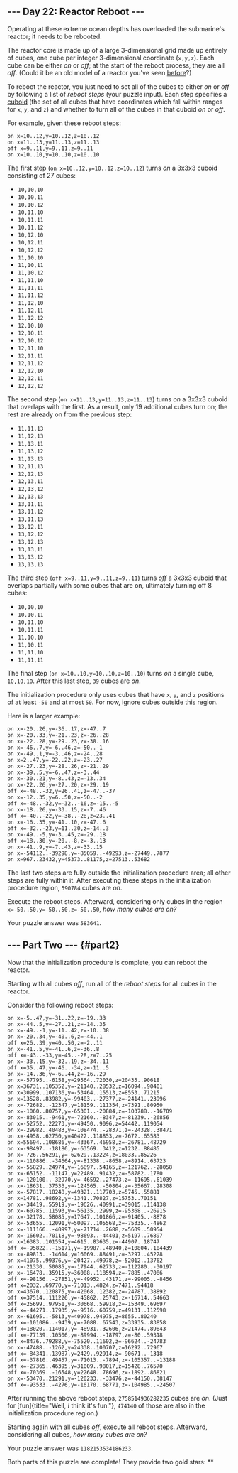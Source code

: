 ## \-\-- Day 22: Reactor Reboot \-\--

Operating at these extreme ocean depths has overloaded the submarine\'s
reactor; it needs to be rebooted.

The reactor core is made up of a large 3-dimensional grid made up
entirely of cubes, one cube per integer 3-dimensional coordinate
(`x,y,z`). Each cube can be either *on* or *off*; at the start of the
reboot process, they are all *off*. (Could it be an old model of a
reactor you\'ve seen [before](/2020/day/17)?)

To reboot the reactor, you just need to set all of the cubes to either
*on* or *off* by following a list of *reboot steps* (your puzzle input).
Each step specifies a [cuboid](https://en.wikipedia.org/wiki/Cuboid)
(the set of all cubes that have coordinates which fall within ranges for
`x`, `y`, and `z`) and whether to turn all of the cubes in that cuboid
*on* or *off*.

For example, given these reboot steps:

    on x=10..12,y=10..12,z=10..12
    on x=11..13,y=11..13,z=11..13
    off x=9..11,y=9..11,z=9..11
    on x=10..10,y=10..10,z=10..10

The first step (`on x=10..12,y=10..12,z=10..12`) turns *on* a 3x3x3
cuboid consisting of 27 cubes:

-   `10,10,10`
-   `10,10,11`
-   `10,10,12`
-   `10,11,10`
-   `10,11,11`
-   `10,11,12`
-   `10,12,10`
-   `10,12,11`
-   `10,12,12`
-   `11,10,10`
-   `11,10,11`
-   `11,10,12`
-   `11,11,10`
-   `11,11,11`
-   `11,11,12`
-   `11,12,10`
-   `11,12,11`
-   `11,12,12`
-   `12,10,10`
-   `12,10,11`
-   `12,10,12`
-   `12,11,10`
-   `12,11,11`
-   `12,11,12`
-   `12,12,10`
-   `12,12,11`
-   `12,12,12`

The second step (`on x=11..13,y=11..13,z=11..13`) turns *on* a 3x3x3
cuboid that overlaps with the first. As a result, only 19 additional
cubes turn on; the rest are already on from the previous step:

-   `11,11,13`
-   `11,12,13`
-   `11,13,11`
-   `11,13,12`
-   `11,13,13`
-   `12,11,13`
-   `12,12,13`
-   `12,13,11`
-   `12,13,12`
-   `12,13,13`
-   `13,11,11`
-   `13,11,12`
-   `13,11,13`
-   `13,12,11`
-   `13,12,12`
-   `13,12,13`
-   `13,13,11`
-   `13,13,12`
-   `13,13,13`

The third step (`off x=9..11,y=9..11,z=9..11`) turns *off* a 3x3x3
cuboid that overlaps partially with some cubes that are on, ultimately
turning off 8 cubes:

-   `10,10,10`
-   `10,10,11`
-   `10,11,10`
-   `10,11,11`
-   `11,10,10`
-   `11,10,11`
-   `11,11,10`
-   `11,11,11`

The final step (`on x=10..10,y=10..10,z=10..10`) turns *on* a single
cube, `10,10,10`. After this last step, `39` cubes are *on*.

The initialization procedure only uses cubes that have `x`, `y`, and `z`
positions of at least `-50` and at most `50`. For now, ignore cubes
outside this region.

Here is a larger example:

    on x=-20..26,y=-36..17,z=-47..7
    on x=-20..33,y=-21..23,z=-26..28
    on x=-22..28,y=-29..23,z=-38..16
    on x=-46..7,y=-6..46,z=-50..-1
    on x=-49..1,y=-3..46,z=-24..28
    on x=2..47,y=-22..22,z=-23..27
    on x=-27..23,y=-28..26,z=-21..29
    on x=-39..5,y=-6..47,z=-3..44
    on x=-30..21,y=-8..43,z=-13..34
    on x=-22..26,y=-27..20,z=-29..19
    off x=-48..-32,y=26..41,z=-47..-37
    on x=-12..35,y=6..50,z=-50..-2
    off x=-48..-32,y=-32..-16,z=-15..-5
    on x=-18..26,y=-33..15,z=-7..46
    off x=-40..-22,y=-38..-28,z=23..41
    on x=-16..35,y=-41..10,z=-47..6
    off x=-32..-23,y=11..30,z=-14..3
    on x=-49..-5,y=-3..45,z=-29..18
    off x=18..30,y=-20..-8,z=-3..13
    on x=-41..9,y=-7..43,z=-33..15
    on x=-54112..-39298,y=-85059..-49293,z=-27449..7877
    on x=967..23432,y=45373..81175,z=27513..53682

The last two steps are fully outside the initialization procedure area;
all other steps are fully within it. After executing these steps in the
initialization procedure region, `590784` cubes are *on*.

Execute the reboot steps. Afterward, considering only cubes in the
region `x=-50..50,y=-50..50,z=-50..50`, *how many cubes are on?*

Your puzzle answer was `583641`.

## \-\-- Part Two \-\-- {#part2}

Now that the initialization procedure is complete, you can reboot the
reactor.

Starting with all cubes *off*, run all of the *reboot steps* for all
cubes in the reactor.

Consider the following reboot steps:

    on x=-5..47,y=-31..22,z=-19..33
    on x=-44..5,y=-27..21,z=-14..35
    on x=-49..-1,y=-11..42,z=-10..38
    on x=-20..34,y=-40..6,z=-44..1
    off x=26..39,y=40..50,z=-2..11
    on x=-41..5,y=-41..6,z=-36..8
    off x=-43..-33,y=-45..-28,z=7..25
    on x=-33..15,y=-32..19,z=-34..11
    off x=35..47,y=-46..-34,z=-11..5
    on x=-14..36,y=-6..44,z=-16..29
    on x=-57795..-6158,y=29564..72030,z=20435..90618
    on x=36731..105352,y=-21140..28532,z=16094..90401
    on x=30999..107136,y=-53464..15513,z=8553..71215
    on x=13528..83982,y=-99403..-27377,z=-24141..23996
    on x=-72682..-12347,y=18159..111354,z=7391..80950
    on x=-1060..80757,y=-65301..-20884,z=-103788..-16709
    on x=-83015..-9461,y=-72160..-8347,z=-81239..-26856
    on x=-52752..22273,y=-49450..9096,z=54442..119054
    on x=-29982..40483,y=-108474..-28371,z=-24328..38471
    on x=-4958..62750,y=40422..118853,z=-7672..65583
    on x=55694..108686,y=-43367..46958,z=-26781..48729
    on x=-98497..-18186,y=-63569..3412,z=1232..88485
    on x=-726..56291,y=-62629..13224,z=18033..85226
    on x=-110886..-34664,y=-81338..-8658,z=8914..63723
    on x=-55829..24974,y=-16897..54165,z=-121762..-28058
    on x=-65152..-11147,y=22489..91432,z=-58782..1780
    on x=-120100..-32970,y=-46592..27473,z=-11695..61039
    on x=-18631..37533,y=-124565..-50804,z=-35667..28308
    on x=-57817..18248,y=49321..117703,z=5745..55881
    on x=14781..98692,y=-1341..70827,z=15753..70151
    on x=-34419..55919,y=-19626..40991,z=39015..114138
    on x=-60785..11593,y=-56135..2999,z=-95368..-26915
    on x=-32178..58085,y=17647..101866,z=-91405..-8878
    on x=-53655..12091,y=50097..105568,z=-75335..-4862
    on x=-111166..-40997,y=-71714..2688,z=5609..50954
    on x=-16602..70118,y=-98693..-44401,z=5197..76897
    on x=16383..101554,y=4615..83635,z=-44907..18747
    off x=-95822..-15171,y=-19987..48940,z=10804..104439
    on x=-89813..-14614,y=16069..88491,z=-3297..45228
    on x=41075..99376,y=-20427..49978,z=-52012..13762
    on x=-21330..50085,y=-17944..62733,z=-112280..-30197
    on x=-16478..35915,y=36008..118594,z=-7885..47086
    off x=-98156..-27851,y=-49952..43171,z=-99005..-8456
    off x=2032..69770,y=-71013..4824,z=7471..94418
    on x=43670..120875,y=-42068..12382,z=-24787..38892
    off x=37514..111226,y=-45862..25743,z=-16714..54663
    off x=25699..97951,y=-30668..59918,z=-15349..69697
    off x=-44271..17935,y=-9516..60759,z=49131..112598
    on x=-61695..-5813,y=40978..94975,z=8655..80240
    off x=-101086..-9439,y=-7088..67543,z=33935..83858
    off x=18020..114017,y=-48931..32606,z=21474..89843
    off x=-77139..10506,y=-89994..-18797,z=-80..59318
    off x=8476..79288,y=-75520..11602,z=-96624..-24783
    on x=-47488..-1262,y=24338..100707,z=16292..72967
    off x=-84341..13987,y=2429..92914,z=-90671..-1318
    off x=-37810..49457,y=-71013..-7894,z=-105357..-13188
    off x=-27365..46395,y=31009..98017,z=15428..76570
    off x=-70369..-16548,y=22648..78696,z=-1892..86821
    on x=-53470..21291,y=-120233..-33476,z=-44150..38147
    off x=-93533..-4276,y=-16170..68771,z=-104985..-24507

After running the above reboot steps, `2758514936282235` cubes are *on*.
(Just for [fun]{title="Well, *I* think it's fun."}, `474140` of those
are also in the initialization procedure region.)

Starting again with all cubes *off*, execute all reboot steps.
Afterward, considering all cubes, *how many cubes are on?*

Your puzzle answer was `1182153534186233`.

Both parts of this puzzle are complete! They provide two gold stars:
\*\*
